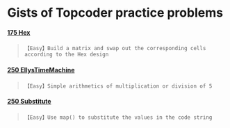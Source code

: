 # Gists of Topcoder practice problems

#### [175 Hex](https://arena.topcoder.com/#/u/practiceCode/1435/2824/3054/1/1435)
>`【Easy】Build a matrix and swap out the corresponding cells according to the Hex design`

#### [250 EllysTimeMachine](https://arena.topcoder.com/#/u/practiceCode/16705/48887/13934/1/328359)
>`【Easy】Simple arithmetics of multiplication or division of 5`

#### [250 Substitute](https://arena.topcoder.com/#/u/practiceCode/1282/1262/1333/2/1282)
>`【Easy】Use map() to substitute the values in the code string`


